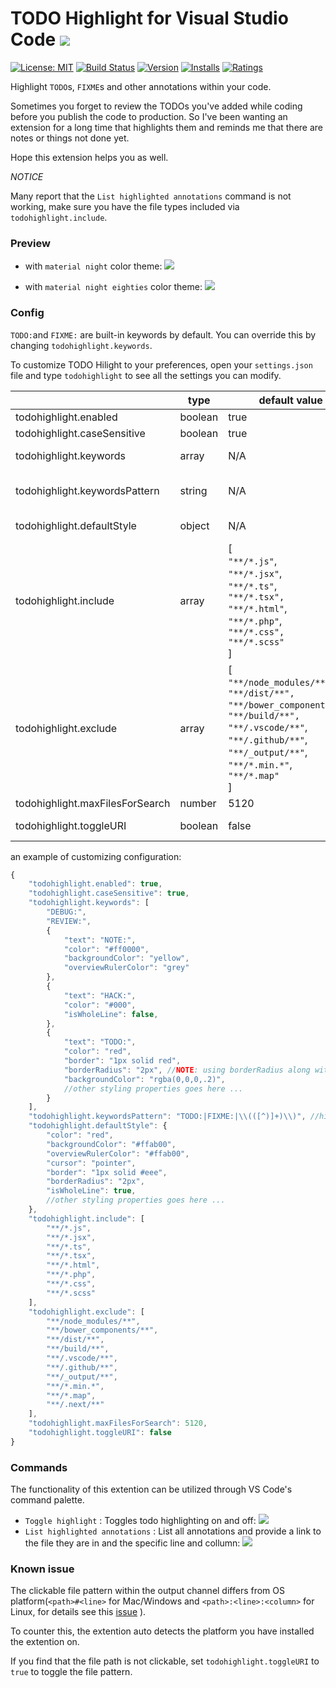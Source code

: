 TODO Highlight for Visual Studio Code
![](https://raw.githubusercontent.com/wayou/vscode-todo-highlight/master/assets/icon.png)
===

[![License: MIT](https://img.shields.io/badge/License-MIT-brightgreen.svg)](https://opensource.org/licenses/MIT) [![Build Status](https://travis-ci.org/wayou/vscode-todo-highlight.svg?branch=master)](https://travis-ci.org/wayou/vscode-todo-highlight) [![Version](https://vsmarketplacebadge.apphb.com/version-short/wayou.vscode-todo-highlight.svg)](https://marketplace.visualstudio.com/items?itemName=wayou.vscode-todo-highlight) [![Installs](https://vsmarketplacebadge.apphb.com/installs-short/wayou.vscode-todo-highlight.svg)](https://marketplace.visualstudio.com/items?itemName=wayou.vscode-todo-highlight) [![Ratings](https://vsmarketplacebadge.apphb.com/rating-short/wayou.vscode-todo-highlight.svg)](https://marketplace.visualstudio.com/items?itemName=wayou.vscode-todo-highlight)

Highlight `TODO`s, `FIXME`s and other annotations within your code.

Sometimes you forget to review the TODOs you've added while coding before you publish the code to production.
So I've been wanting an extension for a long time that highlights them and reminds me that there are notes or things not done yet.

Hope this extension helps you as well.

*NOTICE*

Many report that the `List highlighted annotations` command is not working, make sure you have the file types included via `todohighlight.include`.


### Preview

- with `material night` color theme:
![](https://github.com/wayou/vscode-todo-highlight/raw/master/assets/material-night.png)

- with `material night eighties` color theme:
![](https://github.com/wayou/vscode-todo-highlight/raw/master/assets/material-night-eighties.png)

### Config

`TODO:`and `FIXME:` are built-in keywords by default. You can override this by changing `todohighlight.keywords`.

To customize TODO Hilight to your preferences, open your `settings.json` file and type `todohighlight` to see all the settings you can modify.

| | type | default value | description |
|---|---|---|---|
| todohighlight.enabled| boolean | true | Whether the keywords are case sensitive or not. |
| todohighlight.caseSensitive  | boolean | true | Specify whether keyword highlighting is case sensitive or not. |
| todohighlight.keywords | array | N/A | An array of keywords that will be hilighted. You can also specify the style for each keywords here. See example below for more infomation. |
| todohighlight.keywordsPattern  | string | N/A | Specify keywords via RegExp instead of `todohighlight.keywords` one by one. NOTE that if this presents, `todohighlight.keywords` will be ignored. And REMEMBER to escapse the back slash if there's any in your regexp (using \\ instead of signle back slash). |
| todohighlight.defaultStyle | object | N/A | Specify the default style for custom keywords, if not specified, build in default style will be applied. [See all available properties on VS Code doc DecorationRenderOptions section](https://code.visualstudio.com/docs/extensionAPI/vscode-api) |
| todohighlight.include | array | [<br>`"**/*.js"`,<br>`"**/*.jsx"`,<br>`"**/*.ts"`,<br>`"**/*.tsx",`<br>`"**/*.html"`,<br>`"**/*.php"`,<br>`"**/*.css",`<br>`"**/*.scss"`<br>] | Glob patterns that defines the files to search for. Only include files you need, DO NOT USE `{**/*.*}` for both permormance and avoiding binary files reason. <br> For backwards compatability, a string combine all the patterns is also valid `"{**/*.js,**/*.jsx,**/*.ts,**/*.tsx,**/*.html,**/*.php,**/*.css,**/*.scss}"` |
| todohighlight.exclude | array | [<br>`"**/node_modules/**"`,<br>`"**/dist/**",`<br>`"**/bower_components/**"`,<br>`"**/build/**",`<br>`"**/.vscode/**"`,<br>`"**/.github/**"`,<br>`"**/_output/**"`,<br>`"**/*.min.*"`,<br>`"**/*.map"`<br>] | Glob pattern that defines files and folders to exclude while listing annotations. <br> For backwards compatability, a string combine all the patterns is also valid `"{**/node_modules/**,**/bower_components/**,**/dist/**,**/build/**,**/.vscode/**,**/_output/**,**/*.min.*,**/*.map}"` |
| todohighlight.maxFilesForSearch | number | 5120 | Max files for searching, mostly you don't need to configure this. |
| todohighlight.toggleURI | boolean | false | If the file path within the output channel not clickable, set this to true to toggle the path patten between `<path>#<line>` and `<path>:<line>:<column>`. |


an example of customizing configuration:

```js
{
    "todohighlight.enabled": true,
    "todohighlight.caseSensitive": true,
    "todohighlight.keywords": [
        "DEBUG:",
        "REVIEW:",
        {
            "text": "NOTE:",
            "color": "#ff0000",
            "backgroundColor": "yellow",
            "overviewRulerColor": "grey"
        },
        {
            "text": "HACK:",
            "color": "#000",
            "isWholeLine": false,
        },
        {
            "text": "TODO:",
            "color": "red",
            "border": "1px solid red",
            "borderRadius": "2px", //NOTE: using borderRadius along with `border` or you will see nothing change
            "backgroundColor": "rgba(0,0,0,.2)",
            //other styling properties goes here ... 
        }
    ],
    "todohighlight.keywordsPattern": "TODO:|FIXME:|\\(([^)]+)\\)", //highlight `TODO:`,`FIXME:` or content between parentheses
    "todohighlight.defaultStyle": {
        "color": "red",
        "backgroundColor": "#ffab00",
        "overviewRulerColor": "#ffab00",
        "cursor": "pointer",
        "border": "1px solid #eee",
        "borderRadius": "2px",
        "isWholeLine": true,
        //other styling properties goes here ... 
    },
    "todohighlight.include": [
        "**/*.js",
        "**/*.jsx",
        "**/*.ts",
        "**/*.tsx",
        "**/*.html",
        "**/*.php",
        "**/*.css",
        "**/*.scss"
    ],
    "todohighlight.exclude": [
        "**/node_modules/**",
        "**/bower_components/**",
        "**/dist/**",
        "**/build/**",
        "**/.vscode/**",
        "**/.github/**",
        "**/_output/**",
        "**/*.min.*",
        "**/*.map",
        "**/.next/**"
    ],
    "todohighlight.maxFilesForSearch": 5120,
    "todohighlight.toggleURI": false
}
```

### Commands

The functionality of this extention can be utilized through VS Code's command palette.

- `Toggle highlight` : Toggles todo highlighting on and off:
![](https://github.com/wayou/vscode-todo-highlight/raw/master/assets/toggle-highlight.gif)
- `List highlighted annotations` : List all annotations and provide a link to the file they are in and the specific line and collumn:
![](https://github.com/wayou/vscode-todo-highlight/raw/master/assets/list-annotations.gif)


### Known issue

 The clickable file pattern within the output channel differs from OS platform(`<path>#<line>` for Mac/Windows and `<path>:<line>:<column>` for Linux, for details see this [issue](https://github.com/Microsoft/vscode/issues/586) ). 

To counter this, the extention auto detects the platform you have installed the extention on.

 If you find that the file path is not clickable, set `todohighlight.toggleURI` to `true` to toggle the file pattern.
  
